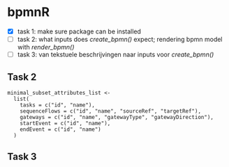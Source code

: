 # bpmnR

- [x] task 1: make sure package can be installed
- [ ] task 2: what inputs does _create_bpmn()_ expect; rendering bpmn model with _render_bpmn()_
- [ ] task 3: van tekstuele beschrijvingen naar inputs voor _create_bpmn()_

## Task 2
    minimal_subset_attributes_list <-
      list(
        tasks = c("id", "name"),
        sequenceFlows = c("id", "name", "sourceRef", "targetRef"),
        gateways = c("id", "name", "gatewayType", "gatewayDirection"),
        startEvent = c("id", "name"),
        endEvent = c("id", "name")
      )
      
## Task 3

